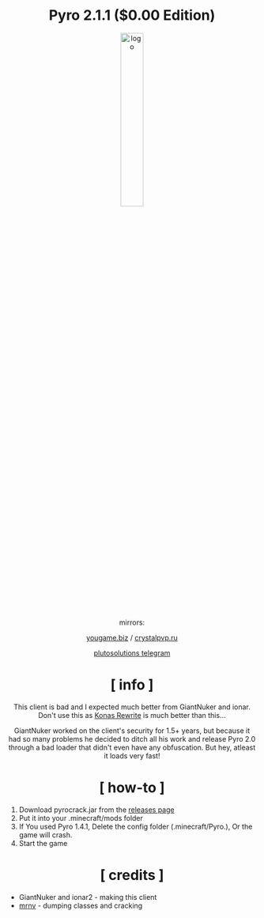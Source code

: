 <div align="center">

# Pyro 2.1.1 ($0.00 Edition)

<img src="https://crystalpvp.ru/pyro/logo.png" alt="logo" width="30%" />

mirrors:
  
[yougame.biz](https://yougame.biz/threads/258019/) / [crystalpvp.ru](https://crystalpvp.ru/pyro/)

[plutosolutions telegram](https://t.me/plutosolutions)

# [ info ]

This client is bad and I expected much better from GiantNuker and ionar. Don't use this as [Konas Rewrite](https://github.com/PlutoSolutions/KonasRewrite) is much better than this...

GiantNuker worked on the client's security for 1.5+ years, but because it had so many problems he decided to ditch all his work and release Pyro 2.0 through a bad loader that didn't even have any obfuscation. But hey, atleast it loads very fast!

# [ how-to ]

</div>

1. Download pyrocrack.jar from the [releases page](https://github.com/PlutoSolutions/Pyro/releases)
2. Put it into your .minecraft/mods folder
3. If You used Pyro 1.4.1, Delete the config folder (.minecraft/Pyro.), Or the game will crash.
4. Start the game

<div align="center">

# [ credits ]

</div>

+ GiantNuker and ionar2 - making this client
+ [mrnv](https://github.com/mr-nv) - dumping classes and cracking
